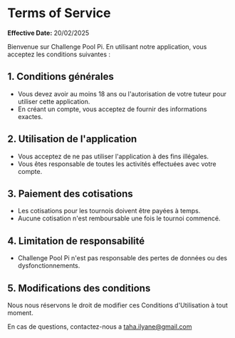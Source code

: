 # Terms of Service

**Effective Date:** 20/02/2025

Bienvenue sur Challenge Pool Pi. En utilisant notre application, vous acceptez les conditions suivantes :

## 1. Conditions générales
- Vous devez avoir au moins 18 ans ou l'autorisation de votre tuteur pour utiliser cette application.
- En créant un compte, vous acceptez de fournir des informations exactes.

## 2. Utilisation de l'application
- Vous acceptez de ne pas utiliser l'application à des fins illégales.
- Vous êtes responsable de toutes les activités effectuées avec votre compte.

## 3. Paiement des cotisations
- Les cotisations pour les tournois doivent être payées à temps.
- Aucune cotisation n'est remboursable une fois le tournoi commencé.

## 4. Limitation de responsabilité
- Challenge Pool Pi n'est pas responsable des pertes de données ou des dysfonctionnements.

## 5. Modifications des conditions
Nous nous réservons le droit de modifier ces Conditions d'Utilisation à tout moment.

En cas de questions, contactez-nous a taha.ilyane@gmail.com
